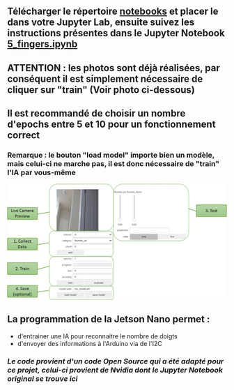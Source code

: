 ## Télécharger le répertoire [notebooks](https://github.com/Poblit0/Finger-AI-Recognition/tree/main/Code%20pour%20la%20Jetson/notebooks) et placer le dans votre Jupyter Lab, ensuite suivez les instructions présentes dans le Jupyter Notebook [5_fingers.ipynb](https://github.com/Poblit0/Finger-AI-Recognition/blob/main/Code%20pour%20la%20Jetson/notebooks/5_fingers%20.ipynb)

## ATTENTION : les photos sont déjà réalisées, par conséquent il est simplement nécessaire de cliquer sur "train" (Voir photo ci-dessous)
## Il est recommandé de choisir un nombre d'epochs entre 5 et 10 pour un fonctionnement correct
### Remarque : le bouton "load model" importe bien un modèle, mais celui-ci ne marche pas, il est donc nécessaire de "train" l'IA par vous-même

![](https://github.com/Poblit0/Finger-AI-Recognition/blob/main/Code%20pour%20la%20Jetson/classification_tool_key1.png)

## La programmation de la Jetson Nano permet :

- d'entrainer une IA pour reconnaitre le nombre de doigts
- d'envoyer des informations à l'Arduino via de l'I2C

### *Le code provient d'un code Open Source qui a été adapté pour ce projet, celui-ci provient de Nvidia dont le Jupyter Notebook original se trouve ici*
